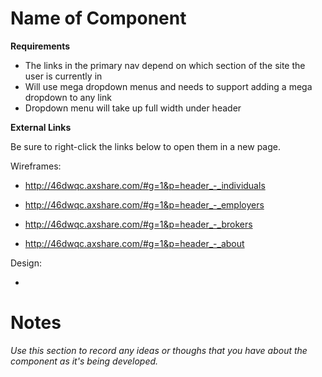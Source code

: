 # **Name of Component**

**Requirements**

* The links in the primary nav depend on which section of the site the user is currently in
* Will use mega dropdown menus and needs to support adding a mega dropdown to any link
* Dropdown menu will take up full width under header

**External Links**

Be sure to right-click the links below to open them in a new page.

Wireframes:

* http://46dwqc.axshare.com/#g=1&p=header_-_individuals

* http://46dwqc.axshare.com/#g=1&p=header_-_employers

* http://46dwqc.axshare.com/#g=1&p=header_-_brokers

* http://46dwqc.axshare.com/#g=1&p=header_-_about

Design: 

* 

# **Notes**

*Use this section to record any ideas or thoughs that you have about the component as it's being developed.*

